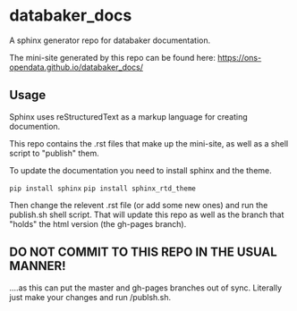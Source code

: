 # databaker_docs
A sphinx generator repo for databaker documentation.

The mini-site generated by this repo can be found here:
https://ons-opendata.github.io/databaker_docs/



## Usage

Sphinx uses reStructuredText as a markup language for creating documention.

This repo contains the .rst files that make up the mini-site, as well as a shell script to "publish" them.

To update the documentation you need to install sphinx and the theme.

`pip install sphinx`
`pip install sphinx_rtd_theme`

Then change the relevent .rst file (or add some new ones) and run the publish.sh shell script. That will update this repo as well as the branch that "holds" the html version (the gh-pages branch).


## DO NOT COMMIT TO THIS REPO IN THE USUAL MANNER!

....as this can put the master and gh-pages branches out of sync. Literally just make your changes and run /publsh.sh.
